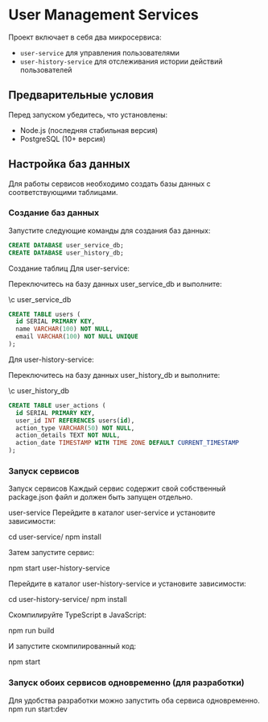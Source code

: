 # User Management Services

Проект включает в себя два микросервиса:
- `user-service` для управления пользователями
- `user-history-service` для отслеживания истории действий пользователей

## Предварительные условия

Перед запуском убедитесь, что установлены:
- Node.js (последняя стабильная версия)
- PostgreSQL (10+ версия)

## Настройка баз данных

Для работы сервисов необходимо создать базы данных с соответствующими таблицами.

### Создание баз данных

Запустите следующие команды для создания баз данных:

```sql
CREATE DATABASE user_service_db;
CREATE DATABASE user_history_db;
```

Создание таблиц
Для user-service:

Переключитесь на базу данных user_service_db и выполните:

\c user_service_db

```sql
CREATE TABLE users (
  id SERIAL PRIMARY KEY,
  name VARCHAR(100) NOT NULL,
  email VARCHAR(100) NOT NULL UNIQUE
);
```

Для user-history-service:

Переключитесь на базу данных user_history_db и выполните:

\c user_history_db

```sql
CREATE TABLE user_actions (
  id SERIAL PRIMARY KEY,
  user_id INT REFERENCES users(id),
  action_type VARCHAR(50) NOT NULL,
  action_details TEXT NOT NULL,
  action_date TIMESTAMP WITH TIME ZONE DEFAULT CURRENT_TIMESTAMP
);
```

### Запуск сервисов
Запуск сервисов
Каждый сервис содержит свой собственный package.json файл и должен быть запущен отдельно.

user-service
Перейдите в каталог user-service и установите зависимости:

cd user-service/
npm install

Затем запустите сервис:

npm start
user-history-service

Перейдите в каталог user-history-service и установите зависимости:

cd user-history-service/
npm install

Скомпилируйте TypeScript в JavaScript:

npm run build

И запустите скомпилированный код:

npm start

### Запуск обоих сервисов одновременно (для разработки)
Для удобства разработки можно запустить оба сервиса одновременно.
npm run start:dev



